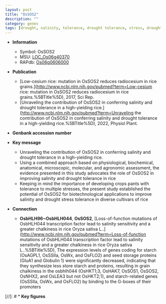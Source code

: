 ```yaml
---
layout: post
title: "OsSOS2"
description: ""
category: genes
tags: [drought, salinity, tolerance, drought tolerance, stress, drought stress, stress tolerance, drought stress ]
---
```


* **Information**  
    + Symbol: OsSOS2  
    + MSU: [LOC_Os06g40370](http://rice.uga.edu/cgi-bin/ORF_infopage.cgi?orf=LOC_Os06g40370)  
    + RAPdb: [Os06g0606000](https://rapdb.dna.affrc.go.jp/locus/?name=Os06g0606000)  

* **Publication**  
    + [Low-cesium rice: mutation in OsSOS2 reduces radiocesium in rice grains.](http://www.ncbi.nlm.nih.gov/pubmed?term=Low-cesium rice: mutation in OsSOS2 reduces radiocesium in rice grains.%5BTitle%5D), 2017, Sci Rep.
    + [Unraveling the contribution of OsSOS2 in conferring salinity and drought tolerance in a high-yielding rice.](http://www.ncbi.nlm.nih.gov/pubmed?term=Unraveling the contribution of OsSOS2 in conferring salinity and drought tolerance in a high-yielding rice.%5BTitle%5D), 2022, Physiol Plant.

* **Genbank accession number**  

* **Key message**  
    + Unraveling the contribution of OsSOS2 in conferring salinity and drought tolerance in a high-yielding rice.
    + Using a combined approach based on physiological, biochemical, anatomical, microscopic, molecular, and agronomic assessment, the evidence presented in this study advocates the role of OsSOS2 in improving salinity and drought tolerance in rice
    + Keeping in mind the importance of developing crops pants with tolerance to multiple stresses, the present study established the potential of OsSOS2 for biotechnological applications to improve salinity and drought stress tolerance in diverse cultivars of rice

* **Connection**  
    + __OsbHLH96~OsbHLH044__, __OsSOS2__, [Loss-of-function mutations of OsbHLH044 transcription factor lead to salinity sensitivity and a greater chalkiness in rice Oryza sativa L..](http://www.ncbi.nlm.nih.gov/pubmed?term=Loss-of-function mutations of OsbHLH044 transcription factor lead to salinity sensitivity and a greater chalkiness in rice Oryza sativa L..%5BTitle%5D),  The expression levels of genes coding for starch (OsAGPL1, OsSSIIa, OsWx, and OsFLO2) and seed storage proteins (GluA1 and Globulin 1) were significantly decreased, indicating that they synthesize less store starch and proteins, resulting in grain chalkiness in the osbhlh044 (OsHKT1;3, OsHAK7, OsSOS1, OsSOS2, OsNHX2, and OsLEA3 but not OsHKT2;1), and starch-related genes (OsSSIIa, OsWx, and OsFLO2) by binding to the G-boxes of their promoters

[//]: # * **Key figures**  


